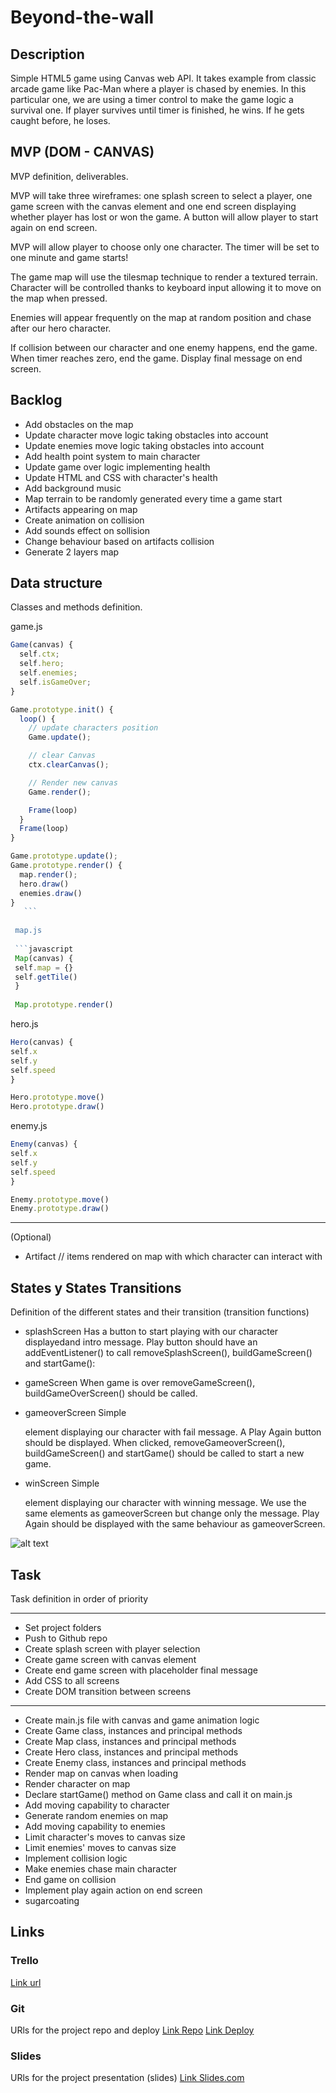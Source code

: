 # Beyond-the-wall

## Description
Simple HTML5 game using Canvas web API. It takes example from classic arcade game like Pac-Man where a player is chased by enemies. In this particular one, we are using a timer control to make the game logic a survival one. If player survives until timer is finished, he wins. If he gets caught before, he loses.


## MVP (DOM - CANVAS)
MVP definition, deliverables.

MVP will take three wireframes: one splash screen to select a player, one game screen with the canvas element and one end screen displaying whether player has lost or won the game. A button will allow player to start again on end screen.

MVP will allow player to choose only one character. The timer will be set to one minute and game starts!

The game map will use the tilesmap technique to render a textured terrain. Character will be controlled thanks to keyboard input allowing it to move on the map when pressed.

Enemies will appear frequently on the map at random position and chase after our hero character.

If collision between our character and one enemy happens, end the game. When timer reaches zero, end the game. Display final message on end screen.


## Backlog

- Add obstacles on the map
- Update character move logic taking obstacles into account
- Update enemies move logic taking obstacles into account
- Add health point system to main character
- Update game over logic implementing health
- Update HTML and CSS with character's health 
- Add background music
- Map terrain to be randomly generated every time a game start
- Artifacts appearing on map
- Create animation on collision
- Add sounds effect on sollision
- Change behaviour based on artifacts collision
- Generate 2 layers map


## Data structure
Classes and methods definition.

  game.js
  
  ```javascript
  Game(canvas) {
    self.ctx;
    self.hero;
    self.enemies;
    self.isGameOver;
  }

  Game.prototype.init() {
    loop() {
      // update characters position
      Game.update();

      // clear Canvas
      ctx.clearCanvas();

      // Render new canvas
      Game.render();

      Frame(loop)
    }    
    Frame(loop)  
  }

  Game.prototype.update();
  Game.prototype.render() {
    map.render();
    hero.draw()
    enemies.draw()
  }
     ```
   
   map.js
   
   ```javascript
   Map(canvas) {
   self.map = {}
   self.getTile()
   }
   
   Map.prototype.render()
   ```
   
   hero.js
   
   ```javascript
   Hero(canvas) {
   self.x
   self.y
   self.speed
   }
   
   Hero.prototype.move()    
   Hero.prototype.draw()
   ```
   
   enemy.js
   
   ```javascript
   Enemy(canvas) {
   self.x
   self.y
   self.speed
   }
   
   Enemy.prototype.move()    
   Enemy.prototype.draw()
   ```

  
-------------------------------

(Optional)
  - Artifact // items rendered on map with which character can interact with


## States y States Transitions
Definition of the different states and their transition (transition functions)

- splashScreen
Has a button to start playing with our character displayedand intro message. Play button should have an addEventListener() to call removeSplashScreen(), buildGameScreen() and startGame():

- gameScreen
When game is over removeGameScreen(), buildGameOverScreen() should be called.

- gameoverScreen
Simple <div> element displaying our character with fail message. A Play Again button should be displayed. When clicked, removeGameoverScreen(), buildGameScreen() and startGame() should be called to start a new game.
  
- winScreen
Simple <div> element displaying our character with winning message. We use the same elements as gameoverScreen but change only the message. Play Again should be displayed with the same behaviour as gameoverScreen.


![alt text](assets/IMG_20190117_165702.jpg "My project wireframes")


## Task
Task definition in order of priority

-------------------------------

- Set project folders
- Push to Github repo
- Create splash screen with player selection
- Create game screen with canvas element
- Create end game screen with placeholder final message
- Add CSS to all screens
- Create DOM transition between screens

-------------------------------

- Create main.js file with canvas and game animation logic
- Create Game class, instances and principal methods
- Create Map class, instances and principal methods
- Create Hero class, instances and principal methods
- Create Enemy class, instances and principal methods
- Render map on canvas when loading
- Render character on map
- Declare startGame() method on Game class and call it on main.js
- Add moving capability to character
- Generate random enemies on map
- Add moving capability to enemies
- Limit character's moves to canvas size
- Limit enemies' moves to canvas size
- Implement collision logic
- Make enemies chase main character
- End game on collision
- Implement play again action on end screen
- sugarcoating



## Links


### Trello
[Link url](https://trello.com)


### Git
URls for the project repo and deploy
[Link Repo](https://github.com/nicolacaze/beyond-the-wall)
[Link Deploy](http://github.com)


### Slides
URls for the project presentation (slides)
[Link Slides.com](http://slides.com)
